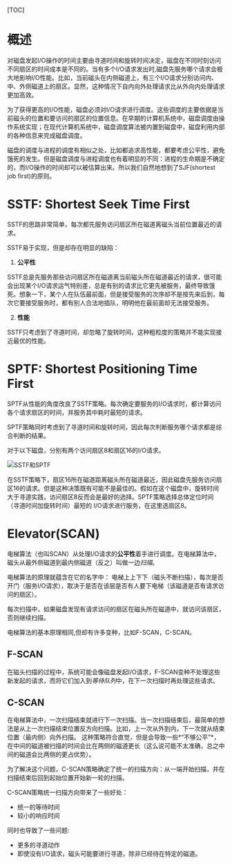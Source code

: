
[TOC]
# 概述
对磁盘发起I/O操作的时间主要由寻道时间和旋转时间决定，磁盘在不同时刻访问不同扇区的时间成本是不同的。当有多个I/O请求发出时,磁盘先服务哪个请求会极大地影响I/O性能。比如，当前磁头在内侧磁道上，有三个I/O请求分别访问内、中、外侧磁道上的扇区。显然，这种情况下自内向外处理请求比从外向内处理请求更加高效。

为了获得更高的I/O性能，磁盘必须对I/O请求进行调度。这些调度的主要依据是当前磁头的位置和要访问的扇区的位置信息。在早期的计算机系统中，磁盘调度由操作系统实现；在现代计算机系统中，磁盘调度算法被内置到磁盘中，磁盘利用内部的各种信息来完成磁盘调度。

磁盘的调度与进程的调度有相似之处，比如都追求高性能，都要考虑公平性，避免饿死的发生。但是磁盘调度与进程调度也有着明显的不同：进程的生命期是不确定的，而I/O操作的时间却可以被估算出来。所以我们自然地想到了SJF(shortest job first)的原则。

# SSTF: Shortest Seek Time First

SSTF的思路非常简单，每次都先服务访问扇区所在磁道离磁头当前位置最近的请求。

SSTF易于实现，但是却存在明显的缺陷：
1. **公平性**

SSTF总是先服务那些访问扇区所在磁道离当前磁头所在磁道最近的请求，很可能会出现某个I/O请求运气特别差，总是有别的请求比它更先被服务，最终导致饿死。想象一下，某个人在队伍最前面，但是接受服务的次序却不是按先来后到，每次它要接受服务时，都有别人合法地插队，明明他在最前面却无法接受服务。

2. **性能**

SSTF只考虑到了寻道时间，却忽略了旋转时间，这种粗粒度的策略并不能实现接近最优的性能。

# SPTF: Shortest Positioning Time First

SPTF从性能的角度改良了SSTF策略。每次确定要服务的I/O请求时，都计算访问各个请求扇区的时间，并服务其中耗时最短的请求。

SPTF策略同时考虑到了寻道时间和旋转时间，因此每次判断服务哪个请求都是综合判断的结果。

对于以下磁盘，分别有两个访问扇区8和扇区16的I/O请求。

![SSTF和SPTF](https://img2020.cnblogs.com/blog/1954702/202003/1954702-20200311123806503-1556237945.png)

在SSTF策略下，扇区16所在磁道距离磁头所在磁道最近，因此磁盘先服务访问扇区16的请求。但是这种决策既有可能不是最佳的。假如在这个磁盘中，旋转时间大于寻道实践，访问扇区8反而会是最好的选择。SPTF策略选择总体定位时间（寻道时间加旋转时间）最短的
I/O请求进行服务，在这里选扇区8。

# Elevator(SCAN)

电梯算法（也叫SCAN）从处理I/O请求的**公平性**着手进行调度。在电梯算法中，磁头从最外侧磁道到最内侧磁道（反之）叫做一边*扫描*。

电梯算法的原理就蕴含在它的名字中：
电梯上上下下（磁头不断扫描），每次是否开门（服务I/O请求），取决于是否在该层是否有人要下电梯（该磁道是否有请求访问的扇区）。

每次扫描中，如果磁盘发现有请求访问的扇区在磁头所在磁道中，就访问该扇区，否则继续扫描。

电梯算法的基本原理相同,但却有许多变种，比如F-SCAN，C-SCAN。

## F-SCAN

在磁头扫描的过程中，系统可能会像磁盘发起I/O请求，F-SCAN变种不处理这些新发起的请求，而将它们加入到*等待队列*中，在下一次扫描时再处理这些请求。

## C-SCAN

在电梯算法中，一次扫描结束就进行下一次扫描。当一次扫描结束后，最简单的想法是从上一次扫描结束位置反方向扫描。比如，上一次从外到内，下一次就从结束位置（最内侧）向外扫描。
这种策略符合直觉，但是会导致一些*“不够公平”*，在中间的磁道被扫描的时间会比在两侧的磁道更长（这么说可能不太准确，总之中间的磁道会比两侧的更占优势）。

为了解决这个问题，C-SCAN策略确定了统一的扫描方向：从一端开始扫描，并在扫描结束后回到起始位置开始新一轮的扫描。

C-SCAN策略统一扫描方向带来了一些好处：
* 统一的等待时间
* 较小的响应时间

同时也导致了一些问题:
* 更多的寻道动作
* 即使没有I/O请求，磁头可能要进行寻道，除非已经待在特定的磁道。
